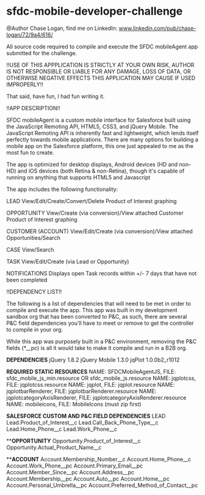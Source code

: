 sfdc-mobile-developer-challenge
===============================

@Author Chase Logan, find me on LinkedIn: www.linkedin.com/pub/chase-logan/72/9a4/616/

All source code required to compile and execute the SFDC mobileAgent app submitted for the challenge.

!!USE OF THIS APPPLICATION IS STRICTLY AT YOUR OWN RISK, AUTHOR IS NOT RESPONSIBLE OR LIABLE FOR ANY DAMAGE, 
LOSS OF DATA, OR OTHERWISE NEGATIVE EFFECTS THIS APPLICATION MAY CAUSE IF USED IMPROPERLY!!

That said, have fun, I had fun writing it.

!!APP DESCRIPTION!!

SFDC mobileAgent is a custom mobile interface for Salesforce built using the JavaScript Remoting API, HTML5, CSS3, and 
jQuery Mobile. The JavaScript Remoting API is inherently fast and lightweight, which lends itself perfectly towards
mobile applications. There are many options for building a mobile app on the Salesforce platform, this one just appealed
to me as the most fun to create.

The app is optimized for desktop displays, Android devices (HD and non-HD) and iOS devices (both Retina & non-Retina),
though it's capable of running on anything that supports HTML5 and Javascript

The app includes the following functionality:

LEAD
  View/Edit/Create/Convert/Delete
  Product of Interest graphing

OPPORTUNITY
  View/Create (via conversion)/View attached Customer
  Product of Interest graphing

CUSTOMER (ACCOUNT)
  View/Edit/Create (via conversion)/View attached Opportunities/Search

CASE
  View/Search

TASK
  View/Edit/Create (via Lead or Opportunity)

NOTIFICATIONS
  Displays open Task records within +/- 7 days that have not been completed

!!DEPENDENCY LIST!!

The following is a list of dependencies that will need to be met in order to compile and execute the app. This app was built
in my development sandbox org that has been converted to P&C, as such, there are several P&C field dependencies you'll have to 
meet or remove to get the controller to compile in your org.

While this app was purposely built in a P&C environment, removing the P&C fields (*__pc) is all it would take to make it
compile and run in a B2B org.

**DEPENDENCIES**
jQuery 1.8.2
jQuery Mobile 1.3.0
jqPlot 1.0.0b2_r1012

**REQUIRED STATIC RESOURCES**
NAME: SFDCMobileAgentJS, FILE: sfdc_mobile_js_min.resource OR sfdc_mobile_js.resource
NAME: jqplotcss, FILE: jqplotcss.resource
NAME: jqplot, FILE: jqplot.resource
NAME: jqplotbarRenderer, FILE: jqplotbarRenderer.resource
NAME: jqplotcategoryAxisRenderer, FILE: jqplotcategoryAxisRenderer.resource
NAME: mobileicons, FILE: MobileIcons (must zip first)

**SALESFORCE CUSTOM AND P&C FIELD DEPENDENCIES**
LEAD
Lead.Product_of_Interest__c
Lead.Call_Back_Phone_Type__c
Lead.Home_Phone__c
Lead.Work_Phone__c

****OPPORTUNITY**
Opportunity.Product_of_Interest__c
Opportunity.Actual_Product_Name__c

****ACCOUNT**
Account.Membership_Number__c
Account.Home_Phone__c
Account.Work_Phone__pc
Account.Primary_Email__pc
Account.Member_Since__pc
Account.Address__pc
Account.Membership__pc
Account.Auto__pc
Account.Home__pc
Account.Personal_Umbrella__pc
Account.Preferred_Method_of_Contact__pc



